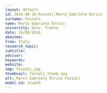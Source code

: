 ```yaml
---
layout: default 
id: 2016-08-16-Fossati-Marco_Gabriele_Enrico
surname: Fossati
name: Marco Gabriele Enrico
university: Univ. Trento
date: 16/08/2016
aboutme: 
from: Italy
research_topic: 
subtitle: 
advisor: 
keywords: 
website: 
img: fossati.jpg
thumbnail: fossati_thumb.jpg
alt: Marco Gabriele Enrico Fossati
modal-id: stud19
---
```

